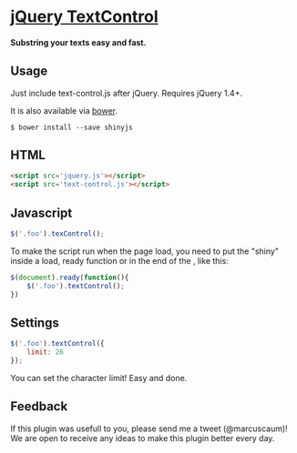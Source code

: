 # [jQuery TextControl]()
#### Substring your texts easy and fast.

Usage
-----

Just include text-control.js after jQuery. Requires jQuery 1.4+.

It is also available via [bower].

    $ bower install --save shinyjs

[bower]: http://bower.io/

## HTML

``` html
<script src='jquery.js'></script>
<script src='text-control.js'></script>
```

## Javascript

``` javascript
$('.foo').texControl();
```

To make the script run when the page load, you need to put the "shiny" inside a load, ready function or in the end of the <body>, like this:

``` javascript
$(document).ready(function(){
	$('.foo').textControl();
})
```
## Settings

``` javascript
$('.foo').textControl({
	limit: 26
});
```
You can set the character limit! Easy and done.

## Feedback

If this plugin was usefull to you, please send me a tweet (@marcuscaum)! We are open to receive any ideas to make this plugin better every day. 